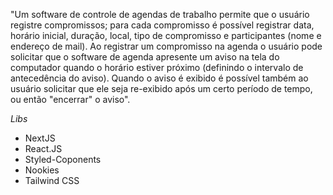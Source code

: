 "Um software de controle de agendas de trabalho permite que o usuário registre
compromissos; para cada compromisso é possível registrar data, horário inicial,
duração, local, tipo de compromisso e participantes (nome e endereço de mail). Ao
registrar um compromisso na agenda o usuário pode solicitar que o software de agenda
apresente um aviso na tela do computador quando o horário estiver próximo (definindo
o intervalo de antecedência do aviso). Quando o aviso é exibido é possível também ao
usuário solicitar que ele seja re-exibido após um certo período de tempo, ou então
"encerrar" o aviso".

*Libs*

- NextJS
- React.JS
- Styled-Coponents
- Nookies
- Tailwind CSS